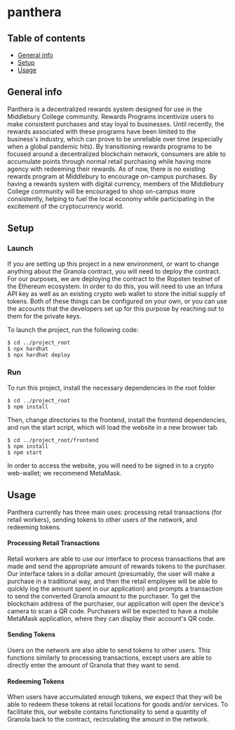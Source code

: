 # panthera


## Table of contents
* [General info](#general-info)
* [Setup](#setup)
* [Usage](#usage)

## General info
Panthera is a decentralized rewards system designed for use in the Middlebury
College community. Rewards Programs incentivize users to make consistent
purchases and stay loyal to businesses. Until recently, the rewards associated
with these programs have been limited to the business's industry, which can
prove to be unreliable over time (especially when a global pandemic hits). By
transitioning rewards programs to be focused around a decentralized blockchain
network, consumers are able to accumulate points through normal retail
purchasing while having more agency with redeeming their rewards. As of now,
there is no existing rewards program at Middlebury to encourage on-campus
purchases. By having a rewards system with digital currency, members of the
Middlebury College community will be encouraged to shop on-campus more
consistently, helping to fuel the local economy while participating in the
excitement of the cryptocurrency world.

## Setup

### Launch
If you are setting up this project in a new environment, or want to change
anything about the Granola contract,  you will need to deploy the contract. For
our purposes, we are deploying the contract to the Ropsten testnet of the
Ethereum ecosystem. In order to do this, you will need to use an Infura API key
as well as an existing crypto web wallet to store the initial supply of tokens.
Both of these things can be configured on your own, or you can use the accounts
that the developers set up for this purpose by reaching out to them for the
private keys.

To launch the project, run the following code:
```
$ cd ../project_root
$ npx hardhat
$ npx hardhat deploy
```

### Run
To run this project, install the necessary dependencies in the root folder

```
$ cd ../project_root
$ npm install
```

Then, change directories to the frontend, install the frontend dependencies, and
run the start script, which will load the website in a new browser tab.

```
$ cd ../project_root/frontend
$ npm install
$ npm start
```

In order to access the website, you will need to be signed in to a crypto
web-wallet; we recommend MetaMask.


## Usage
Panthera currently has three main uses: processing retail transactions (for
retail workers), sending tokens to other users of the network, and redeeming
tokens.


#### Processing Retail Transactions
Retail workers are able to use our interface to process transactions that are
made and send the appropriate amount of rewards tokens to the purchaser. Our
interface takes in a dollar amount (presumably, the user will make a purchase
in a traditional way, and then the retail employee will be able to quickly log
the amount spent in our application) and prompts a transaction to send the
converted Granola amount to the purchaser. To get the blockchain address of the
purchaser, our application will open the device's camera to scan a QR code.
Purchasers will be expected to have a mobile MetaMask application, where they
can display their account's QR code.

#### Sending Tokens
Users on the network are also able to send tokens to other users. This functions
similarly to processing transactions, except users are able to directly enter
the amount of Granola that they want to send.

#### Redeeming Tokens
When users have accumulated enough tokens, we expect that they will be able to
redeem these tokens at retail locations for goods and/or services. To facilitate
this, our website contains functionality to send a quantity of Granola back
to the contract, recirculating the amount in the network.
